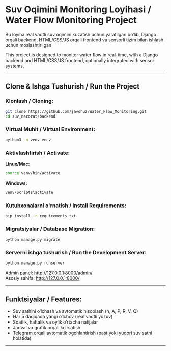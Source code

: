 # Suv Oqimini Monitoring Loyihasi / Water Flow Monitoring Project

Bu loyiha real vaqtli suv oqimini kuzatish uchun yaratilgan bo‘lib, Django orqali backend, HTML/CSS/JS orqali frontend va sensorli tizim bilan ishlash uchun moslashtirilgan.

This project is designed to monitor water flow in real-time, with a Django backend and HTML/CSS/JS frontend, optionally integrated with sensor systems.

---

## Clone & Ishga Tushurish / Run the Project

### Klonlash / Cloning:
```bash
git clone https://github.com/javohuz/Water_Flow_Monitoring.git
cd suv_nazorat/backend
```

### Virtual Muhit / Virtual Environment:
```bash
python3 -m venv venv
```

### Aktivlashtirish / Activate:
**Linux/Mac:**
```bash
source venv/bin/activate
```
**Windows:**
```bash
venv\Scripts\activate
```

### Kutubxonalarni o'rnatish / Install Requirements:
```bash
pip install -r requirements.txt
```

### Migratsiyalar / Database Migration:
```bash
python manage.py migrate
```

### Serverni ishga tushurish / Run the Development Server:
```bash
python manage.py runserver
```

Admin panel: http://127.0.0.1:8000/admin/  
Asosiy sahifa: http://127.0.0.1:8000/

---

## Funktsiyalar / Features:

- Suv sathini o‘lchash va avtomatik hisoblash (h, A, P, R, V, Q)
- Har 5 daqiqada yangi o‘lchov (real vaqtli yozuv)
- Soatlik, haftalik va oylik o‘rtacha natijalar
- Jadval va grafik orqali ko‘rsatish
- Telegram orqali avtomatik ogohlantirish (past yoki yuqori suv sathi holatida)

---
